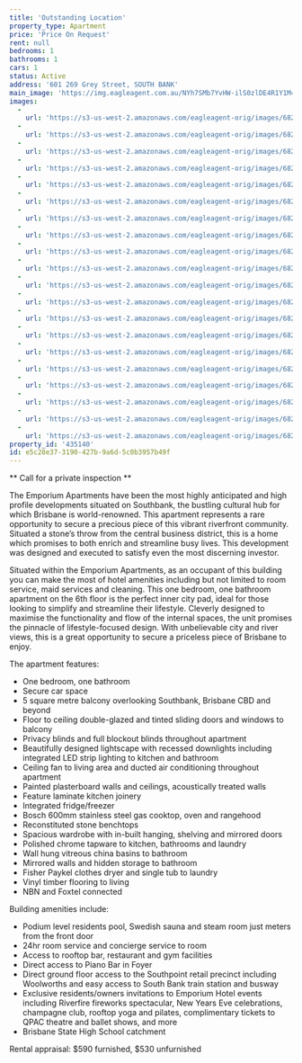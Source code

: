 ```yaml
---
title: 'Outstanding Location'
property_type: Apartment
price: 'Price On Request'
rent: null
bedrooms: 1
bathrooms: 1
cars: 1
status: Active
address: '601 269 Grey Street, SOUTH BANK'
main_image: 'https://img.eagleagent.com.au/NYh7SMb7YvHW-ilS0zlDE4R1Y1M=/1280x854/smart/https://s3-us-west-2.amazonaws.com/eagleagent-orig/images/6820872/131099506-image-M.jpg'
images:
  -
    url: 'https://s3-us-west-2.amazonaws.com/eagleagent-orig/images/6820891/131099506-image-T.jpg'
  -
    url: 'https://s3-us-west-2.amazonaws.com/eagleagent-orig/images/6820890/131099506-image-S.jpg'
  -
    url: 'https://s3-us-west-2.amazonaws.com/eagleagent-orig/images/6820889/131099506-image-R.jpg'
  -
    url: 'https://s3-us-west-2.amazonaws.com/eagleagent-orig/images/6820888/131099506-image-Q.jpg'
  -
    url: 'https://s3-us-west-2.amazonaws.com/eagleagent-orig/images/6820887/131099506-image-P.jpg'
  -
    url: 'https://s3-us-west-2.amazonaws.com/eagleagent-orig/images/6820886/131099506-image-O.jpg'
  -
    url: 'https://s3-us-west-2.amazonaws.com/eagleagent-orig/images/6820885/131099506-image-N.jpg'
  -
    url: 'https://s3-us-west-2.amazonaws.com/eagleagent-orig/images/6820884/131099506-image-L.jpg'
  -
    url: 'https://s3-us-west-2.amazonaws.com/eagleagent-orig/images/6820883/131099506-image-K.jpg'
  -
    url: 'https://s3-us-west-2.amazonaws.com/eagleagent-orig/images/6820882/131099506-image-J.jpg'
  -
    url: 'https://s3-us-west-2.amazonaws.com/eagleagent-orig/images/6820881/131099506-image-I.jpg'
  -
    url: 'https://s3-us-west-2.amazonaws.com/eagleagent-orig/images/6820880/131099506-image-H.jpg'
  -
    url: 'https://s3-us-west-2.amazonaws.com/eagleagent-orig/images/6820879/131099506-image-G.jpg'
  -
    url: 'https://s3-us-west-2.amazonaws.com/eagleagent-orig/images/6820878/131099506-image-F.jpg'
  -
    url: 'https://s3-us-west-2.amazonaws.com/eagleagent-orig/images/6820877/131099506-image-E.jpg'
  -
    url: 'https://s3-us-west-2.amazonaws.com/eagleagent-orig/images/6820876/131099506-image-D.jpg'
  -
    url: 'https://s3-us-west-2.amazonaws.com/eagleagent-orig/images/6820875/131099506-image-C.jpg'
  -
    url: 'https://s3-us-west-2.amazonaws.com/eagleagent-orig/images/6820874/131099506-image-B.jpg'
  -
    url: 'https://s3-us-west-2.amazonaws.com/eagleagent-orig/images/6820873/131099506-image-A.jpg'
  -
    url: 'https://s3-us-west-2.amazonaws.com/eagleagent-orig/images/6820872/131099506-image-M.jpg'
property_id: '435140'
id: e5c28e37-3190-427b-9a6d-5c0b3957b49f
---
```

** Call for a private inspection **

The Emporium Apartments have been the most highly anticipated and high profile developments situated on Southbank, the bustling cultural hub for which Brisbane is world-renowned. This apartment represents a rare opportunity to secure a precious piece of this vibrant riverfront community. Situated a stone’s throw from the central business district, this is a home which promises to both enrich and streamline busy lives. This development was designed and executed to satisfy even the most discerning investor.

Situated within the Emporium Apartments, as an occupant of this building you can make the most of hotel amenities including but not limited to room service, maid services and cleaning. This one bedroom, one bathroom apartment on the 6th floor is the perfect inner city pad, ideal for those looking to simplify and streamline their lifestyle. Cleverly designed to maximise the functionality and flow of the internal spaces, the unit promises the pinnacle of lifestyle-focused design. With unbelievable city and river views, this is a great opportunity to secure a priceless piece of Brisbane to enjoy.

The apartment features:

*  One bedroom, one bathroom
*  Secure car space
*  5 square metre balcony overlooking Southbank, Brisbane CBD and beyond
*  Floor to ceiling double-glazed and tinted sliding doors and windows to balcony
*  Privacy blinds and full blockout blinds throughout apartment
*  Beautifully designed lightscape with recessed downlights including integrated LED strip lighting to kitchen and bathroom
*  Ceiling fan to living area and ducted air conditioning throughout apartment
*  Painted plasterboard walls and ceilings, acoustically treated walls
*  Feature laminate kitchen joinery
*  Integrated fridge/freezer
*  Bosch 600mm stainless steel gas cooktop, oven and rangehood
*  Reconstituted stone benchtops
*  Spacious wardrobe with in-built hanging, shelving and mirrored doors
*  Polished chrome tapware to kitchen, bathrooms and laundry
*  Wall hung vitreous china basins to bathroom
*  Mirrored walls and hidden storage to bathroom
*  Fisher Paykel clothes dryer and single tub to laundry
*  Vinyl timber flooring to living
*  NBN and Foxtel connected

Building amenities include:

*  Podium level residents pool, Swedish sauna and steam room just meters from the front door
*  24hr room service and concierge service to room
*  Access to rooftop bar, restaurant and gym facilities
*  Direct access to Piano Bar in Foyer
*  Direct ground floor access to the Southpoint retail precinct including Woolworths and easy access to South Bank train station and busway
*  Exclusive residents/owners invitations to Emporium Hotel events including Riverfire fireworks spectacular, New Years Eve celebrations, champagne club, rooftop yoga and pilates, complimentary tickets to QPAC theatre and ballet shows, and more
*  Brisbane State High School catchment

Rental appraisal: $590 furnished, $530 unfurnished